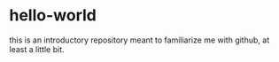 # hello-world
this is an introductory repository meant to familiarize me with github, at least a little bit.
